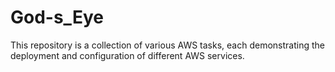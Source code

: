 # God-s_Eye
This repository is a collection of various AWS tasks, each demonstrating the deployment and configuration of different AWS services.
